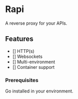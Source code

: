 # Rapi

A reverse proxy for your APIs.


## Features

- [] HTTP(s)
- [] Websockets
- [] Multi-environment
- [] Container support

### Prerequisites

Go installed in your environment.